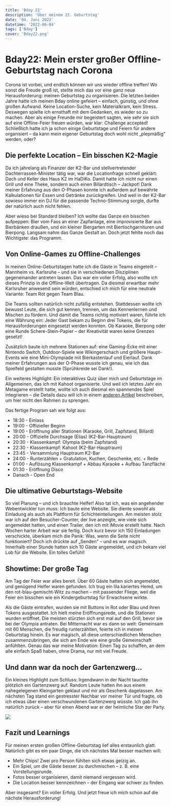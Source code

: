 ```yaml
---
title: 'Bday 22'
description: 'Über meinem 22. Geburtstag'
date: '04. Juni 2022'
datetime: '2022-06-04'
tags: ['Bday']
cover: 'Bday22.png'
---
```


# Bday22: Mein erster großer Offline-Geburtstag nach Corona

Corona ist vorbei, und endlich können wir uns wieder offline treffen! Wo sonst die Freude groß ist, stellte mich das vor eine ganz neue Herausforderung: meinen Geburtstag zu organisieren. Die letzten beiden Jahre hatte ich meinen Bday online gefeiert – einfach, günstig, und ohne großen Aufwand. Keine Location-Suche, kein Materialkram, kein Stress. Deswegen spielte ich ernsthaft mit dem Gedanken, es wieder so zu machen. Aber als einige Freunde mir begeistert sagten, wie sehr sie sich auf eine Offline-Feier freuen würden, war klar: Challenge accepted! Schließlich hatte ich ja schon einige Geburtstage und Feiern für andere organisiert – da kann mein eigener Geburtstag doch wohl nicht „plepmäßig" werden, oder?

## Die perfekte Location – Ein bisschen K2-Magie

Da ich jahrelang als Finanzer der K2-Bar und stellvertretender Dachterrassen-Minister tätig war, war die Locationfrage schnell geklärt: Dach und Keller des Haus K2 im HaDiKo. Damit hatte ich nicht nur einen Grill und eine Theke, sondern auch einen Billardtisch – Jackpot! Dank meiner Erfahrung aus den O-Phasen konnte ich außerdem auf bewährte Kalkulationen für Essen und Getränke zurückgreifen. Und weil in der K2-Bar sowieso immer ein DJ für die passende Techno-Stimmung sorgte, durfte der natürlich auch nicht fehlen.

Aber wieso bei Standard bleiben? Ich wollte das Ganze ein bisschen aufpeppen: Bier vom Fass an einer Zapfanlage, eine improvisierte Bar aus Bierbänken draußen, und ein kleiner Biergarten mit Biertischgarnituren und Bierpong. Langsam nahm das Ganze Gestalt an. Doch jetzt fehlte noch das Wichtigste: das Programm.

## Von Online-Games zu Offline-Challenges

In meinen Online-Geburtstagen hatte ich die Gäste in Teams eingeteilt – Mannheim vs. Karlsruhe – und sie in verschiedenen Disziplinen gegeneinander antreten lassen. Das war ein voller Erfolg, also wollte ich dieses Prinzip in die Offline-Welt übertragen. Da diesmal erwartbar mehr Karlsruher anwesend sein würden, entschied ich mich für eine neutrale Variante: Team Rot gegen Team Blau.

Die Teams sollten natürlich nicht zufällig entstehen. Stattdessen wollte ich bewusst Leute, die sich gut kennen, trennen, um das Kennenlernen und Mischen zu fördern. Und damit die Teams richtig motiviert waren, führte ich eine Währung ein: Jeder Gast bekam zu Beginn drei Tokens, die für Herausforderungen eingesetzt werden konnten. Ob Karaoke, Bierpong oder eine Runde Schere-Stein-Papier – der Kreativität waren keine Grenzen gesetzt!

Zusätzlich baute ich mehrere Stationen auf: eine Gaming-Ecke mit einer Nintendo Switch, Outdoor-Spiele wie Wikingerschach und größere Haupt-Events wie eine Mini-Olympiade mit Bierkastenlauf und Eierlauf. Dank meiner Erfahrungen aus der O-Phase wusste ich genau, wie ich das Spielfeld gestalten musste (Sprühkreide sei Dank!).

Ein weiteres Highlight: Ein interaktives Quiz über mich und Geburtstage im Allgemeinen, das ich mit Kahoot organisierte. Und weil ich letztes Jahr ein Metagame erstellt hatte, wollte ich auch diesmal ein spannendes Spiel integrieren – die Details dazu will ich in einem [anderen Artikel](bday22_meta) beschreiben, um hier nicht den Rahmen zu sprengen. 

Das fertige Program sah wie folgt aus:

* 18:30 - Einlass
* 19:00 - Offizieller Beginn
* 19:00 - Eröffnung aller Stationen (Karaoke, Grill, Zapfstand, Billard)
* 20:00 - Offizielle Durchsage (Elias) (K2-Bar-Hauptraum)
* 20:30 - Klassenkampf: Olympia (beim Zapfstand)
* 22:30 - Klassenkampf: Kahoot (K2-Bar-Hauptraum)
* 23:45 - Versammlung Hauptraum K2-Bar
* 24:00 - Runterzählen + Gratulation, Kuchen, Geschenke, etc. + Rede
* 01:00 - Auflösung Klassenkampf + Abbau Karaoke + Aufbau Tanzfläche
* 01:30 - Eröffnung Disco
* Danach - Open End

## Die ultimative Geburtstags-Website

So viel Planung – und ich brauchte Helfer! Also tat ich, was ein angehender Webentwickler tun muss: Ich baute eine Website. Sie diente sowohl als Einladung als auch als Plattform für Schichteinteilungen. Am meisten stolz war ich auf den Besucher-Counter, der live anzeigte, wie viele sich angemeldet hatten, und einen Trailer, den ich mit iMovie erstellt hatte. Nach Wochen harter Arbeit war sie fertig. Doch kurz bevor ich 150 Einladungen verschickte, überkam mich die Panik: Was, wenn die Seite nicht funktioniert? Doch ich drückte auf „Senden" – und es war magisch. Innerhalb einer Stunde hatten sich 10 Gäste angemeldet, und ich bekam viel Lob für die Website. Ein tolles Gefühl!

## Showtime: Der große Tag

Am Tag der Feier war alles bereit. Über 60 Gäste hatten sich angemeldet, und genügend Helfer waren gefunden. Ich trug ein lila kariertes Hemd, um den rot-blau-gemischt-Witz zu machen – mit passender Fliege, weil die Feier ein bisschen wie ein Kindergeburtstag für Erwachsene wirkte.

Als die Gäste eintrafen, wurden sie mit Buttons in Rot oder Blau und ihren Tokens ausgestattet. Ich hielt meine Eröffnungsrede, und die Stationen wurden eröffnet. Die meisten stürzten sich erst mal auf den Grill, bevor sie bei der Olympia antraten. Bei Mitternacht war es dann so weit: Gemeinsam mit 60 Menschen, die freudig runterzählten, feierte ich in meinen Geburtstag hinein. Es war magisch, all diese unterschiedlichen Menschen zusammenzubringen, die sich am Ende wie eine große Gemeinschaft anfühlten. Genau das war meine Motivation: Einen Tag zu schaffen, an dem alle einfach Spaß haben, ohne Drama, nur mit viel Freude.

## Und dann war da noch der Gartenzwerg…

Ein kleines Highlight zum Schluss: Irgendwann in der Nacht tauchte plötzlich ein Gartenzwerg auf. Random Leute hatten ihn aus einem nahegelegenen Kleingarten geklaut und mir als Geschenk dagelassen. Am nächsten Tag stand ein gestresster Nachbar vor meiner Tür und fragte, ob ich etwas über einen verschwundenen Gartenzwerg wüsste. Ich gab ihn natürlich zurück – aber für einen Abend war er der heimliche Star der Party.

 ![](zwerg.jpg)

## Fazit und Learnings

Für meinen ersten großen Offline-Geburtstag lief alles erstaunlich glatt. Natürlich gibt es ein paar Dinge, die ich nächstes Mal besser machen will:

* Mehr Chips! Zwei pro Person fühlten sich etwas geizig an.
* Ein Spiel, um die Gäste besser zu durchmischen – z. B. eine Vorstellungsrunde.
* Fotos besser organisieren, damit niemand vergessen wird.
* Die Location besser kennzeichnen – der Eingang war schwer zu finden.

Aber insgesamt? Ein voller Erfolg. Und jetzt freue ich mich schon auf die nächste Herausforderung!
